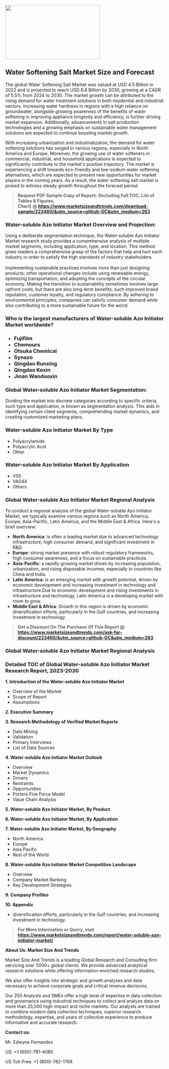 <p><img class="alignnone size-medium wp-image-20088" src="https://ffe5etoiles.com/wp-content/uploads/2024/12/MST1-300x171.png" alt="" width="300" height="171" /></p><h2>Water Softening Salt Market Size and Forecast</h2><p>The global Water Softening Salt Market was valued at USD 4.5 Billion in 2022 and is projected to reach USD 6.8 Billion by 2030, growing at a CAGR of 5.5% from 2024 to 2030. The market growth can be attributed to the rising demand for water treatment solutions in both residential and industrial sectors. Increasing water hardness in regions with a high reliance on groundwater, alongside growing awareness of the benefits of water softening in improving appliance longevity and efficiency, is further driving market expansion. Additionally, advancements in salt production technologies and a growing emphasis on sustainable water management solutions are expected to continue boosting market growth.</p><p>With increasing urbanization and industrialization, the demand for water softening solutions has surged in various regions, especially in North America and Europe. Moreover, the growing use of water softeners in commercial, industrial, and household applications is expected to significantly contribute to the market's positive trajectory. The market is experiencing a shift towards eco-friendly and low-sodium water softening alternatives, which are expected to present new opportunities for market players in the coming years. As a result, the water softening salt market is poised to witness steady growth throughout the forecast period.</p></p><blockquote id="" class=""><strong>Request PDF Sample Copy of Report: (Including Full TOC, List of Tables &amp; Figures, Chart)&nbsp;@&nbsp;<strong><a href="https://www.marketsizeandtrends.com/download-sample/223460/&utm_source=github-GC&utm_medium=263" target="_blank">https://www.marketsizeandtrends.com/download-sample/223460/&utm_source=github-GC&utm_medium=263</a></strong></strong></blockquote><h3 id="" class="">Water-soluble Azo Initiator Market&nbsp;Overview and Projection:</h3><p id="" class="">Using a deliberate segmentation technique, the Water-soluble Azo Initiator Market research study provides a comprehensive analysis of multiple market segments, including application, type, and location. This method gives readers a comprehensive grasp of the factors that help and hurt each industry in order to satisfy the high standards of industry stakeholders. <br /> <br />Implementing sustainable practices involves more than just designing products; other operational changes include using renewable energy, optimizing transportation, and adopting the concepts of the circular economy. Making the transition to sustainability sometimes involves large upfront costs, but there are also long-term benefits, such improved brand reputation, customer loyalty, and regulatory compliance. By adhering to environmental principles, companies can satisfy consumer demand while also contributing to a more sustainable future for the world.</p><h3 id="" class="">Who is the largest manufacturers of&nbsp;Water-soluble Azo Initiator Market worldwide?</h3><h3 class=""><p><ul><li>Fujifilm </li><li> Chemours </li><li> Otsuka Chemical </li><li> Synazo </li><li> Qingdao Runxing </li><li> Qingdao Kexin </li><li> Jinan Wanduoxin</li></ul></p></h3><h3 id="" class="">Global&nbsp;Water-soluble Azo Initiator Market Segmentation:</h3><p id="" class="">Dividing the market into discrete categories according to specific criteria, such type and application, is known as segmentation analysis. This aids in identifying certain client segments, comprehending market dynamics, and creating customized marketing plans.</p><h3 id="" class="">Water-soluble Azo Initiator Market&nbsp;By Type</h3><p><p><ul><li>Polyacrylamide</li><li> Polyacrylic Acid</li><li> Other</p></li></ul></p></p><h3 id="" class="">Water-soluble Azo Initiator Market&nbsp;By Application</h3><p class=""><p><ul><li>V50</li><li> VA044</li><li> Others</li></ul></p></p><h3 id="" class="">Global Water-soluble Azo Initiator Market Regional Analysis</h3><p id="" class="">To conduct a regional analysis of the global Water-soluble Azo Initiator Market, we typically examine various regions such as North America, Europe, Asia-Pacific, Latin America, and the Middle East &amp; Africa. Here's a brief overview:</p><ul><li><strong>North America</strong>: is often a leading market due to advanced technology infrastructure, high consumer demand, and significant investment in R&amp;D.</li><li><strong>Europe</strong>: strong market presence with robust regulatory frameworks, high consumer awareness, and a focus on sustainable practices.</li><li><strong>Asia-Pacific</strong>: a rapidly growing market driven by increasing population, urbanization, and rising disposable incomes, especially in countries like China and India.</li><li><strong>Latin America</strong>: is an emerging market with growth potential, driven by economic development and increasing investment in technology and infrastructure.Due to economic development and rising investments in infrastructure and technology, Latin America is a developing market with room to grow.</li><li><strong>Middle East &amp; Africa</strong>: Growth in this region is driven by economic diversification efforts, particularly in the Gulf countries, and increasing investment in technology.</li></ul><blockquote id="" class=""><strong>Get a Discount On The Purchase Of This Report @ <strong><a href="https://www.marketsizeandtrends.com/ask-for-discount/223460/&utm_source=github-GC&utm_medium=263" target="_blank">https://www.marketsizeandtrends.com/ask-for-discount/223460/&utm_source=github-GC&utm_medium=263</a></strong></strong></blockquote><h3 id="" class="">Global Water-soluble Azo Initiator Market Regional Analysis</h3><h3 id="" class="">Detailed TOC of Global Water-soluble Azo Initiator Market Research Report, 2023-2030</h3><p id="" class=""><strong>1. Introduction of the Water-soluble Azo Initiator Market</strong></p><ul><li>Overview of the Market</li><li>Scope of Report</li><li>Assumptions</li></ul><p id="" class=""><strong>2. Executive Summary</strong></p><p id="" class=""><strong>3. Research Methodology of Verified Market Reports</strong></p><ul><li>Data Mining</li><li>Validation</li><li>Primary Interviews</li><li>List of Data Sources</li></ul><p id="" class=""><strong>4. Water-soluble Azo Initiator Market Outlook</strong></p><ul><li>Overview</li><li>Market Dynamics</li><li>Drivers</li><li>Restraints</li><li>Opportunities</li><li>Porters Five Force Model</li><li>Value Chain Analysis</li></ul><p id="" class=""><strong>5. Water-soluble Azo Initiator Market, By Product</strong></p><p id="" class=""><strong>6. Water-soluble Azo Initiator Market, By Application</strong></p><p id="" class=""><strong>7. Water-soluble Azo Initiator Market, By Geography</strong></p><ul><li>North America</li><li>Europe</li><li>Asia Pacific</li><li>Rest of the World</li></ul><p id="" class=""><strong>8. Water-soluble Azo Initiator Market Competitive Landscape</strong></p><ul><li>Overview</li><li>Company Market Ranking</li><li>Key Development Strategies</li></ul><p id="" class=""><strong>9. Company Profiles</strong></p><p id="" class=""><strong>10. Appendix</strong></p><ul><li>diversification efforts, particularly in the Gulf countries, and increasing investment in technology.</li></ul><blockquote id="" class=""><strong>For More Information or Query, visit <strong><strong><a href="https://www.marketsizeandtrends.com/report/water-soluble-azo-initiator-market/" target="_blank">https://www.marketsizeandtrends.com/report/water-soluble-azo-initiator-market/</a></strong></strong></strong></blockquote><p id="" class=""><strong>About Us: Market Size And Trends</strong></p><p id="" class="">Market Size And Trends is a leading Global Research and Consulting firm servicing over 5000+ global clients. We provide advanced analytical research solutions while offering information-enriched research studies.</p><p id="" class="">We also offer insights into strategic and growth analyses and data necessary to achieve corporate goals and critical revenue decisions.</p><p id="" class="">Our 250 Analysts and SMEs offer a high level of expertise in data collection and governance using industrial techniques to collect and analyze data on more than 25,000 high-impact and niche markets. Our analysts are trained to combine modern data collection techniques, superior research methodology, expertise, and years of collective experience to produce informative and accurate research.</p><p id="" class=""><strong>Contact us:</strong></p><p id="" class="">Mr. Edwyne Fernandes</p><p id="" class="">US: +1 (650)-781-4080</p><p id="" class="">US Toll-Free: +1 (800)-782-1768</p>
